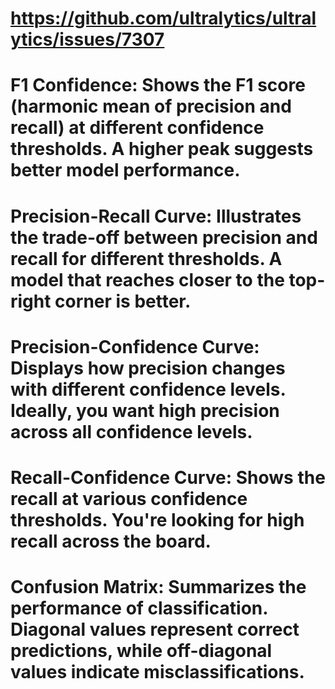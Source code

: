 # https://github.com/ultralytics/ultralytics/issues/7307 

# F1 Confidence: Shows the F1 score (harmonic mean of precision and recall) at different confidence thresholds. A higher peak suggests better model performance.

# Precision-Recall Curve: Illustrates the trade-off between precision and recall for different thresholds. A model that reaches closer to the top-right corner is better.

# Precision-Confidence Curve: Displays how precision changes with different confidence levels. Ideally, you want high precision across all confidence levels.

# Recall-Confidence Curve: Shows the recall at various confidence thresholds. You're looking for high recall across the board.

# Confusion Matrix: Summarizes the performance of classification. Diagonal values represent correct predictions, while off-diagonal values indicate misclassifications.